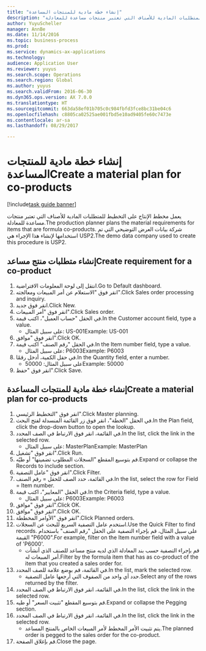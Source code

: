 ```yaml
--- 
title: "إنشاء خطة مادية للمنتجات المساعدة"
description: "يعمل مخطط الإنتاج على التخطيط للمتطلبات المادية للأصناف التي تعتبر منتجات مساعدة للمعادلة."
author: YuyuScheller
manager: AnnBe
ms.date: 11/14/2016
ms.topic: business-process
ms.prod: 
ms.service: dynamics-ax-applications
ms.technology: 
audience: Application User
ms.reviewer: yuyus
ms.search.scope: Operations
ms.search.region: Global
ms.author: yuyus
ms.search.validFrom: 2016-06-30
ms.dyn365.ops.version: AX 7.0.0
ms.translationtype: HT
ms.sourcegitcommit: 663da58ef01b705c0c984fbfd3fce8bc31be04c6
ms.openlocfilehash: c8805ca02525ae001fbd5e10ad9405fe60c7473e
ms.contentlocale: ar-sa
ms.lasthandoff: 08/29/2017

---
```

# <a name="create-a-material-plan-for-co-products"></a><span data-ttu-id="a2872-103">إنشاء خطة مادية للمنتجات المساعدة</span><span class="sxs-lookup"><span data-stu-id="a2872-103">Create a material plan for co-products</span></span>

[!include[task guide banner](../../includes/task-guide-banner.md)]

<span data-ttu-id="a2872-104">يعمل مخطط الإنتاج على التخطيط للمتطلبات المادية للأصناف التي تعتبر منتجات مساعدة للمعادلة.</span><span class="sxs-lookup"><span data-stu-id="a2872-104">The production planner plans the material requirements for items that are formula co-products.</span></span> <span data-ttu-id="a2872-105">شركة بيانات العرض التوضيحي التي تم استخدامها لإنشاء هذا الإجراء هي USP2.</span><span class="sxs-lookup"><span data-stu-id="a2872-105">The demo data company used to create this procedure is USP2.</span></span>


## <a name="create-requirement-for-a-co-product"></a><span data-ttu-id="a2872-106">إنشاء متطلبات منتج مساعد</span><span class="sxs-lookup"><span data-stu-id="a2872-106">Create requirement for a co-product</span></span>
1. <span data-ttu-id="a2872-107">انتقل إلى لوحة المعلومات الافتراضية.</span><span class="sxs-lookup"><span data-stu-id="a2872-107">Go to Default dashboard.</span></span>
2. <span data-ttu-id="a2872-108">انقر فوق "الاستعلام عن أمر المبيعات ومعالجته‬".</span><span class="sxs-lookup"><span data-stu-id="a2872-108">Click Sales order processing and inquiry.</span></span>
3. <span data-ttu-id="a2872-109">انقر فوق جديد.</span><span class="sxs-lookup"><span data-stu-id="a2872-109">Click New.</span></span>
4. <span data-ttu-id="a2872-110">انقر فوق "أمر المبيعات".</span><span class="sxs-lookup"><span data-stu-id="a2872-110">Click Sales order.</span></span>
5. <span data-ttu-id="a2872-111">في الحقل "حساب العميل"، اكتب قيمة.</span><span class="sxs-lookup"><span data-stu-id="a2872-111">In the Customer account field, type a value.</span></span>
    * <span data-ttu-id="a2872-112">على سبيل المثال: US-001</span><span class="sxs-lookup"><span data-stu-id="a2872-112">Example: US-001</span></span>  
6. <span data-ttu-id="a2872-113">انقر فوق "موافق".</span><span class="sxs-lookup"><span data-stu-id="a2872-113">Click OK.</span></span>
7. <span data-ttu-id="a2872-114">في الحقل "رقم الصنف" اكتب قيمة.</span><span class="sxs-lookup"><span data-stu-id="a2872-114">In the Item number field, type a value.</span></span>
    * <span data-ttu-id="a2872-115">على سبيل المثال: P6003</span><span class="sxs-lookup"><span data-stu-id="a2872-115">Example: P6003</span></span>  
8. <span data-ttu-id="a2872-116">في حقل الكمية، أدخل رقمًا.</span><span class="sxs-lookup"><span data-stu-id="a2872-116">In the Quantity field, enter a number.</span></span>
    * <span data-ttu-id="a2872-117">على سبيل المثال: 50000</span><span class="sxs-lookup"><span data-stu-id="a2872-117">Example: 50000</span></span>  
9. <span data-ttu-id="a2872-118">انقر فوق "حفظ".</span><span class="sxs-lookup"><span data-stu-id="a2872-118">Click Save.</span></span>

## <a name="create-a-material-plan-for-co-products"></a><span data-ttu-id="a2872-119">إنشاء خطة مادية للمنتجات المساعدة</span><span class="sxs-lookup"><span data-stu-id="a2872-119">Create a material plan for co-products</span></span>
1. <span data-ttu-id="a2872-120">انقر فوق "التخطيط الرئيسي‬".</span><span class="sxs-lookup"><span data-stu-id="a2872-120">Click Master planning.</span></span>
2. <span data-ttu-id="a2872-121">في الحقل "الخطة"، انقر فوق زر القائمة المنسدلة لفتح البحث.</span><span class="sxs-lookup"><span data-stu-id="a2872-121">In the Plan field, click the drop-down button to open the lookup.</span></span>
3. <span data-ttu-id="a2872-122">في القائمة، انقر فوق الارتباط في الصف المحدد.</span><span class="sxs-lookup"><span data-stu-id="a2872-122">In the list, click the link in the selected row.</span></span>
    * <span data-ttu-id="a2872-123">على سبيل المثال: MasterPlan</span><span class="sxs-lookup"><span data-stu-id="a2872-123">Example: MasterPlan</span></span>  
4. <span data-ttu-id="a2872-124">انقر فوق "تشغيل".</span><span class="sxs-lookup"><span data-stu-id="a2872-124">Click Run.</span></span>
5. <span data-ttu-id="a2872-125">قم بتوسيع المقطع "السجلات المطلوب تضمينها‬‬" أو طيّه.</span><span class="sxs-lookup"><span data-stu-id="a2872-125">Expand or collapse the Records to include section.</span></span>
6. <span data-ttu-id="a2872-126">انقر فوق "عامل التصفية".</span><span class="sxs-lookup"><span data-stu-id="a2872-126">Click Filter.</span></span>
7. <span data-ttu-id="a2872-127">في القائمة، حدد الصف للحقل = رقم الصنف.</span><span class="sxs-lookup"><span data-stu-id="a2872-127">In the list, select the row for Field = Item number.</span></span>
8. <span data-ttu-id="a2872-128">في الحقل "المعايير"، اكتب قيمة.</span><span class="sxs-lookup"><span data-stu-id="a2872-128">In the Criteria field, type a value.</span></span>
    * <span data-ttu-id="a2872-129">على سبيل المثال: P6003</span><span class="sxs-lookup"><span data-stu-id="a2872-129">Example: P6003</span></span>  
9. <span data-ttu-id="a2872-130">انقر فوق "موافق".</span><span class="sxs-lookup"><span data-stu-id="a2872-130">Click OK.</span></span>
10. <span data-ttu-id="a2872-131">انقر فوق "موافق".</span><span class="sxs-lookup"><span data-stu-id="a2872-131">Click OK.</span></span>
11. <span data-ttu-id="a2872-132">انقر فوق "الأوامر المخططة".</span><span class="sxs-lookup"><span data-stu-id="a2872-132">Click Planned orders.</span></span>
12. <span data-ttu-id="a2872-133">استخدم عامل التصفية السريع للبحث عن السجلات.</span><span class="sxs-lookup"><span data-stu-id="a2872-133">Use the Quick Filter to find records.</span></span> <span data-ttu-id="a2872-134">على سبيل المثال، قم بإجراء التصفية على الحقل "رقم الصنف" باستخدام القيمة "P6000".</span><span class="sxs-lookup"><span data-stu-id="a2872-134">For example, filter on the Item number field with a value of 'P6000'.</span></span>
    * <span data-ttu-id="a2872-135">قم بإجراء التصفية حسب بند المعادلة الذي لديه منتج مساعد للصنف الذي أنشأت أمر المبيعات له.</span><span class="sxs-lookup"><span data-stu-id="a2872-135">Filter by the formula item that has as co-product of the item that you created a sales order for.</span></span>  
13. <span data-ttu-id="a2872-136">في القائمة، قم بوضع علامة للصف المحدد.</span><span class="sxs-lookup"><span data-stu-id="a2872-136">In the list, mark the selected row.</span></span>
    * <span data-ttu-id="a2872-137">حدد أي واحد من الصفوف التي أرجعها عامل التصفية.</span><span class="sxs-lookup"><span data-stu-id="a2872-137">Select any of the rows returned by the filter.</span></span>  
14. <span data-ttu-id="a2872-138">في القائمة، انقر فوق الارتباط في الصف المحدد.</span><span class="sxs-lookup"><span data-stu-id="a2872-138">In the list, click the link in the selected row.</span></span>
15. <span data-ttu-id="a2872-139">قم بتوسيع المقطع "تثبيت السعر" أو طيه.</span><span class="sxs-lookup"><span data-stu-id="a2872-139">Expand or collapse the Pegging section.</span></span>
16. <span data-ttu-id="a2872-140">في القائمة، انقر فوق الارتباط في الصف المحدد.</span><span class="sxs-lookup"><span data-stu-id="a2872-140">In the list, click the link in the selected row.</span></span>
    * <span data-ttu-id="a2872-141">يتم تثبيت الأمر المخطط لأمر المبيعات الخاص بالمنتج المساعد.</span><span class="sxs-lookup"><span data-stu-id="a2872-141">The planned order is pegged to the sales order for the co-product.</span></span>  
17. <span data-ttu-id="a2872-142">قم بإغلاق الصفحة.</span><span class="sxs-lookup"><span data-stu-id="a2872-142">Close the page.</span></span>


